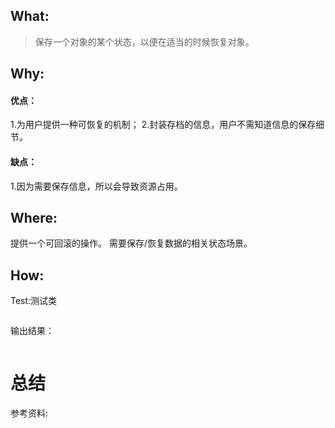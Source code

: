 ## What:
>保存一个对象的某个状态，以便在适当的时候恢复对象。

## Why:
#### 优点：
1.为用户提供一种可恢复的机制；
2.封装存档的信息，用户不需知道信息的保存细节。

#### 缺点：
1.因为需要保存信息，所以会导致资源占用。


## Where:
提供一个可回滚的操作。
需要保存/恢复数据的相关状态场景。

## How:





Test:测试类
```java

```
输出结果：
```java

```



# 总结

参考资料:
